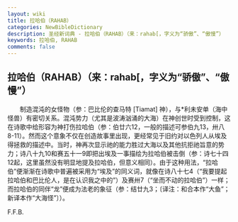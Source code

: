```yaml
---
layout: wiki
title: 拉哈伯（RAHAB）
categories: NewBibleDictionary
description: 圣经新词典 - 拉哈伯（RAHAB）（来：rahab[，字义为“骄傲”、“傲慢”）
keywords: 拉哈伯, RAHAB
comments: false
---
```


## 拉哈伯（RAHAB）（来：rahab[，字义为“骄傲”、“傲慢”）

　　制造混沌的女怪物（参：巴比伦的查马特 [Tiamat] 神），与*利未安单（海中怪兽）有密切关系。混沌势力（尤其是波涛汹涌的大海）在神创世时受到控制，这在诗歌中给形容为神打伤拉哈伯（参：伯廿六12，一般的描述可参伯九13，卅八8-11）。然而这个意象不仅在创造故事里出现，更经常见于旧约对以色列人从埃及得拯救的描述中。当时，神再次显示祂的能力胜过大海以及其他抗拒祂旨意的势力；诗八十九10和赛五十一9即把出埃及一事描绘为拉哈伯被击倒（参：诗七十四12起，这里虽然没有明显地提及拉哈伯，但意义相同）。由于这种用法，“拉哈伯”便渐渐在诗歌中普遍被采用为“埃及”的同义词，就像在诗八十七4（“我要提起拉哈伯和巴比伦人，是在认识我之中的”）及赛卅7（“坐而不动的拉哈伯”）一样；而拉哈伯的同伴“龙”便成为法老的象征（参：结廿九3；〔译注：和合本作“大鱼”；新译本作“大海怪”〕）。

F.F.B.








